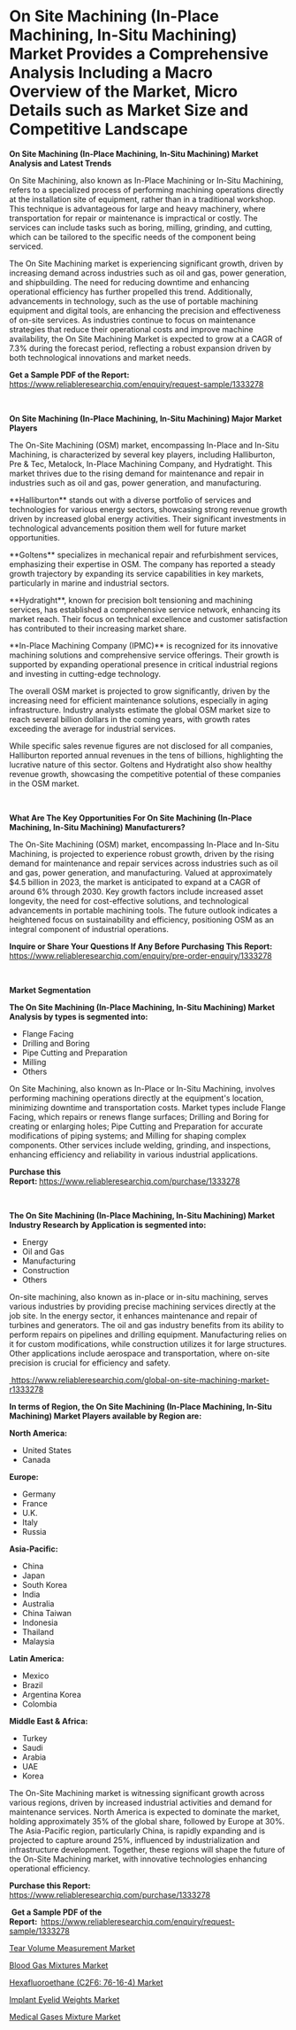 <p><h1>On Site Machining (In-Place Machining, In-Situ Machining) Market Provides a Comprehensive Analysis Including a Macro Overview of the Market, Micro Details such as Market Size and Competitive Landscape</h1></p><p><strong>On Site Machining (In-Place Machining, In-Situ Machining) Market Analysis and Latest Trends</strong></p>
<p><p>On Site Machining, also known as In-Place Machining or In-Situ Machining, refers to a specialized process of performing machining operations directly at the installation site of equipment, rather than in a traditional workshop. This technique is advantageous for large and heavy machinery, where transportation for repair or maintenance is impractical or costly. The services can include tasks such as boring, milling, grinding, and cutting, which can be tailored to the specific needs of the component being serviced.</p><p>The On Site Machining market is experiencing significant growth, driven by increasing demand across industries such as oil and gas, power generation, and shipbuilding. The need for reducing downtime and enhancing operational efficiency has further propelled this trend. Additionally, advancements in technology, such as the use of portable machining equipment and digital tools, are enhancing the precision and effectiveness of on-site services. As industries continue to focus on maintenance strategies that reduce their operational costs and improve machine availability, the On Site Machining Market is expected to grow at a CAGR of 7.3% during the forecast period, reflecting a robust expansion driven by both technological innovations and market needs.</p></p>
<p><strong>Get a Sample PDF of the Report:&nbsp;</strong> <a href="https://www.reliableresearchiq.com/enquiry/request-sample/1333278?utm_campaign=1159&utm_medium=2&utm_source=Github&utm_content=ia&utm_term=24032025&utm_id=on-site-machining-in-place-machining-in-situ-machining">https://www.reliableresearchiq.com/enquiry/request-sample/1333278</a></p>
<p>&nbsp;</p>
<p><strong>On Site Machining (In-Place Machining, In-Situ Machining) Major Market Players</strong></p>
<p><p>The On-Site Machining (OSM) market, encompassing In-Place and In-Situ Machining, is characterized by several key players, including Halliburton, Pre & Tec, Metalock, In-Place Machining Company, and Hydratight. This market thrives due to the rising demand for maintenance and repair in industries such as oil and gas, power generation, and manufacturing.</p><p>**Halliburton** stands out with a diverse portfolio of services and technologies for various energy sectors, showcasing strong revenue growth driven by increased global energy activities. Their significant investments in technological advancements position them well for future market opportunities.</p><p>**Goltens** specializes in mechanical repair and refurbishment services, emphasizing their expertise in OSM. The company has reported a steady growth trajectory by expanding its service capabilities in key markets, particularly in marine and industrial sectors.</p><p>**Hydratight**, known for precision bolt tensioning and machining services, has established a comprehensive service network, enhancing its market reach. Their focus on technical excellence and customer satisfaction has contributed to their increasing market share.</p><p>**In-Place Machining Company (IPMC)** is recognized for its innovative machining solutions and comprehensive service offerings. Their growth is supported by expanding operational presence in critical industrial regions and investing in cutting-edge technology.</p><p>The overall OSM market is projected to grow significantly, driven by the increasing need for efficient maintenance solutions, especially in aging infrastructure. Industry analysts estimate the global OSM market size to reach several billion dollars in the coming years, with growth rates exceeding the average for industrial services.</p><p>While specific sales revenue figures are not disclosed for all companies, Halliburton reported annual revenues in the tens of billions, highlighting the lucrative nature of this sector. Goltens and Hydratight also show healthy revenue growth, showcasing the competitive potential of these companies in the OSM market.</p></p>
<p>&nbsp;</p>
<p><strong>What Are The Key Opportunities For On Site Machining (In-Place Machining, In-Situ Machining) Manufacturers?</strong></p>
<p><p>The On-Site Machining (OSM) market, encompassing In-Place and In-Situ Machining, is projected to experience robust growth, driven by the rising demand for maintenance and repair services across industries such as oil and gas, power generation, and manufacturing. Valued at approximately $4.5 billion in 2023, the market is anticipated to expand at a CAGR of around 6% through 2030. Key growth factors include increased asset longevity, the need for cost-effective solutions, and technological advancements in portable machining tools. The future outlook indicates a heightened focus on sustainability and efficiency, positioning OSM as an integral component of industrial operations.</p></p>
<p><strong>Inquire or Share Your Questions If Any Before Purchasing This Report:</strong> <a href="https://www.reliableresearchiq.com/enquiry/pre-order-enquiry/1333278?utm_campaign=1159&utm_medium=2&utm_source=Github&utm_content=ia&utm_term=24032025&utm_id=on-site-machining-in-place-machining-in-situ-machining">https://www.reliableresearchiq.com/enquiry/pre-order-enquiry/1333278</a></p>
<p>&nbsp;</p>
<p><strong>Market Segmentation</strong></p>
<p><strong>The On Site Machining (In-Place Machining, In-Situ Machining) Market Analysis by types is segmented into:</strong></p>
<p><ul><li>Flange Facing</li><li>Drilling and Boring</li><li>Pipe Cutting and Preparation</li><li>Milling</li><li>Others</li></ul></p>
<p><p>On Site Machining, also known as In-Place or In-Situ Machining, involves performing machining operations directly at the equipment's location, minimizing downtime and transportation costs. Market types include Flange Facing, which repairs or renews flange surfaces; Drilling and Boring for creating or enlarging holes; Pipe Cutting and Preparation for accurate modifications of piping systems; and Milling for shaping complex components. Other services include welding, grinding, and inspections, enhancing efficiency and reliability in various industrial applications.</p></p>
<p><strong>Purchase this Report:&nbsp;</strong><a href="https://www.reliableresearchiq.com/purchase/1333278?utm_campaign=1159&utm_medium=2&utm_source=Github&utm_content=ia&utm_term=24032025&utm_id=on-site-machining-in-place-machining-in-situ-machining">https://www.reliableresearchiq.com/purchase/1333278</a></p>
<p>&nbsp;</p>
<p><strong>The On Site Machining (In-Place Machining, In-Situ Machining) Market Industry Research by Application is segmented into:</strong></p>
<p><ul><li>Energy</li><li>Oil and Gas</li><li>Manufacturing</li><li>Construction</li><li>Others</li></ul></p>
<p><p>On-site machining, also known as in-place or in-situ machining, serves various industries by providing precise machining services directly at the job site. In the energy sector, it enhances maintenance and repair of turbines and generators. The oil and gas industry benefits from its ability to perform repairs on pipelines and drilling equipment. Manufacturing relies on it for custom modifications, while construction utilizes it for large structures. Other applications include aerospace and transportation, where on-site precision is crucial for efficiency and safety.</p></p>
<p><a href="https://www.reliableresearchiq.com/global-on-site-machining-market-r1333278?utm_campaign=1159&utm_medium=2&utm_source=Github&utm_content=ia&utm_term=24032025&utm_id=on-site-machining-in-place-machining-in-situ-machining">&nbsp;https://www.reliableresearchiq.com/global-on-site-machining-market-r1333278</a></p>
<p><strong>In terms of Region, the On Site Machining (In-Place Machining, In-Situ Machining) Market Players available by Region are:</strong></p>
<p>
    <p> <strong> North America: </strong>
        <ul>
            <li>United States</li>
            <li>Canada</li>
        </ul>
        </p> 
    <p> <strong> Europe: </strong>
        <ul>
            <li>Germany</li>
            <li>France</li>
            <li>U.K.</li>
            <li>Italy</li>
            <li>Russia</li>
        </ul>
        </p> 
    <p> <strong> Asia-Pacific: </strong>
        <ul>
            <li>China</li>
            <li>Japan</li>
            <li>South Korea</li>
            <li>India</li>
            <li>Australia</li>
            <li>China Taiwan</li>
            <li>Indonesia</li>
            <li>Thailand</li>
            <li>Malaysia</li>
        </ul>
        </p> 
    <p> <strong> Latin America: </strong>
        <ul>
            <li>Mexico</li>
            <li>Brazil</li>
            <li>Argentina Korea</li>
            <li>Colombia</li>
        </ul>
        </p> 
    <p> <strong> Middle East & Africa: </strong>
        <ul>
            <li>Turkey</li>
            <li>Saudi</li>
            <li>Arabia</li>
            <li>UAE</li>
            <li>Korea</li>
        </ul>
    </p>
    </p>
<p><p>The On-Site Machining market is witnessing significant growth across various regions, driven by increased industrial activities and demand for maintenance services. North America is expected to dominate the market, holding approximately 35% of the global share, followed by Europe at 30%. The Asia-Pacific region, particularly China, is rapidly expanding and is projected to capture around 25%, influenced by industrialization and infrastructure development. Together, these regions will shape the future of the On-Site Machining market, with innovative technologies enhancing operational efficiency.</p></p>
<p><strong>Purchase this Report: </strong><a href="https://www.reliableresearchiq.com/purchase/1333278?utm_campaign=1159&utm_medium=2&utm_source=Github&utm_content=ia&utm_term=24032025&utm_id=on-site-machining-in-place-machining-in-situ-machining">https://www.reliableresearchiq.com/purchase/1333278</a></p>
<p>&nbsp;<strong>Get a Sample PDF of the Report:&nbsp;&nbsp;</strong><a href="https://www.reliableresearchiq.com/enquiry/request-sample/1333278?utm_campaign=1159&utm_medium=2&utm_source=Github&utm_content=ia&utm_term=24032025&utm_id=on-site-machining-in-place-machining-in-situ-machining">https://www.reliableresearchiq.com/enquiry/request-sample/1333278</a></p>
<p><strong></strong></p>
<p><p><a href="https://github.com/rndwazeri/Market-Research-Report-List-1/blob/main/tear-volume-measurement-market.md?utm_campaign=1159&utm_medium=2&utm_source=Github&utm_content=ia&utm_term=24032025&utm_id=on-site-machining-in-place-machining-in-situ-machining">Tear Volume Measurement Market</a></p><p><a href="https://github.com/bloggglazaie/Market-Research-Report-List-1/blob/main/blood-gas-mixtures-market.md?utm_campaign=1159&utm_medium=2&utm_source=Github&utm_content=ia&utm_term=24032025&utm_id=on-site-machining-in-place-machining-in-situ-machining">Blood Gas Mixtures Market</a></p><p><a href="https://github.com/resiebustin/Market-Research-Report-List-1/blob/main/hexafluoroethane-c2f6-76-16-4-market.md?utm_campaign=1159&utm_medium=2&utm_source=Github&utm_content=ia&utm_term=24032025&utm_id=on-site-machining-in-place-machining-in-situ-machining">Hexafluoroethane (C2F6: 76-16-4) Market</a></p><p><a href="https://github.com/dubelsuehsik/Market-Research-Report-List-1/blob/main/implant-eyelid-weights-market.md?utm_campaign=1159&utm_medium=2&utm_source=Github&utm_content=ia&utm_term=24032025&utm_id=on-site-machining-in-place-machining-in-situ-machining">Implant Eyelid Weights Market</a></p><p><a href="https://github.com/lolahberkik5/Market-Research-Report-List-1/blob/main/medical-gases-mixture-market.md?utm_campaign=1159&utm_medium=2&utm_source=Github&utm_content=ia&utm_term=24032025&utm_id=on-site-machining-in-place-machining-in-situ-machining">Medical Gases Mixture Market</a></p></p>